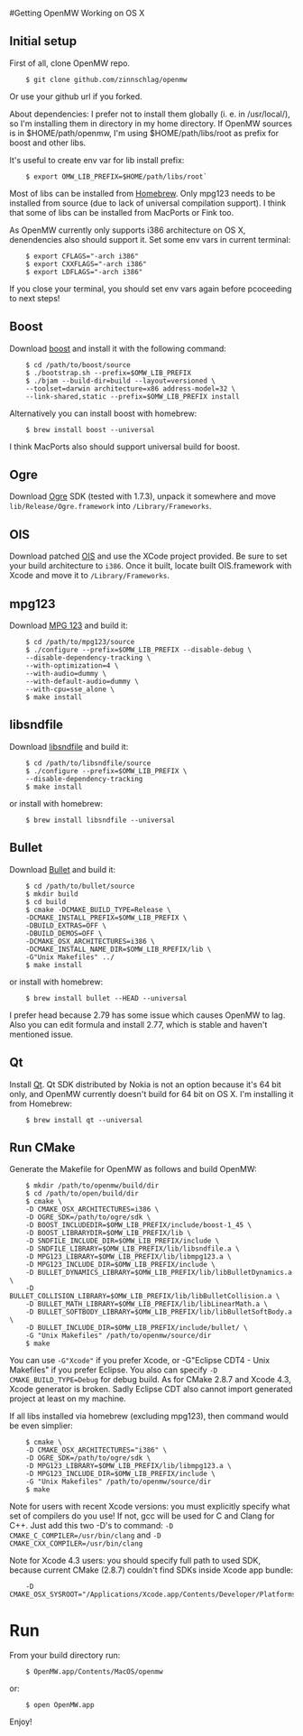 #Getting OpenMW Working on OS X

## Initial setup
First of all, clone OpenMW repo.

        $ git clone github.com/zinnschlag/openmw

Or use your github url if you forked.

About dependencies: I prefer not to install them globally (i. e. in /usr/local/), so I'm installing them in directory in my home directory. If OpenMW sources is in $HOME/path/openmw, I'm using $HOME/path/libs/root as prefix for boost and other libs.

It's useful to create env var for lib install prefix:
        
        $ export OMW_LIB_PREFIX=$HOME/path/libs/root`

Most of libs can be installed from [Homebrew][homebrew]. Only mpg123 needs to be installed from source (due to lack of universal compilation support). I think that some of libs can be installed from MacPorts or Fink too.

As OpenMW currently only supports i386 architecture on OS X, denendencies also should support it. Set some env vars in current terminal:

        $ export CFLAGS="-arch i386"
        $ export CXXFLAGS="-arch i386"
        $ export LDFLAGS="-arch i386"

If you close your terminal, you should set env vars again before pcoceeding to next steps!

## Boost
Download [boost][boost] and install it with the following command:

        $ cd /path/to/boost/source
        $ ./bootstrap.sh --prefix=$OMW_LIB_PREFIX
        $ ./bjam --build-dir=build --layout=versioned \
        --toolset=darwin architecture=x86 address-model=32 \
        --link-shared,static --prefix=$OMW_LIB_PREFIX install
    
        
Alternatively you can install boost with homebrew:

        $ brew install boost --universal

I think MacPorts also should support universal build for boost.

## Ogre
Download [Ogre][] SDK (tested with 1.7.3), unpack it somewhere and move
`lib/Release/Ogre.framework` into `/Library/Frameworks`.

## OIS
Download patched [OIS][] and use the XCode project provided. Be sure to set your build architecture to
   `i386`. Once it built, locate built OIS.framework with Xcode and move it to `/Library/Frameworks`.

## mpg123
Download [MPG 123][mpg123] and build it:

        $ cd /path/to/mpg123/source
        $ ./configure --prefix=$OMW_LIB_PREFIX --disable-debug \
        --disable-dependency-tracking \
        --with-optimization=4 \
        --with-audio=dummy \
        --with-default-audio=dummy \
        --with-cpu=sse_alone \
        $ make install

## libsndfile
Download [libsndfile][] and build it:

        $ cd /path/to/libsndfile/source
        $ ./configure --prefix=$OMW_LIB_PREFIX \
        --disable-dependency-tracking
        $ make install

or install with homebrew:
    
        $ brew install libsndfile --universal

## Bullet
Download [Bullet][] and build it:

        $ cd /path/to/bullet/source
        $ mkdir build
        $ cd build
        $ cmake -DCMAKE_BUILD_TYPE=Release \
        -DCMAKE_INSTALL_PREFIX=$OMW_LIB_PREFIX \
        -DBUILD_EXTRAS=OFF \
        -DBUILD_DEMOS=OFF \
        -DCMAKE_OSX_ARCHITECTURES=i386 \
        -DCMAKE_INSTALL_NAME_DIR=$OMW_LIB_RPEFIX/lib \
        -G"Unix Makefiles" ../
        $ make install

or install with homebrew:
    
        $ brew install bullet --HEAD --universal
    
I prefer head because 2.79 has some issue which causes OpenMW to lag. Also you can edit formula and install 2.77, which is stable and haven't mentioned issue.

## Qt
Install [Qt][qt]. Qt SDK distributed by Nokia is not an option because it's 64 bit only, and OpenMW currently doesn't build for 64 bit on OS X. I'm installing it from Homebrew:

        $ brew install qt --universal

## Run CMake
Generate the Makefile for OpenMW as follows and build OpenMW:

        $ mkdir /path/to/openmw/build/dir
        $ cd /path/to/open/build/dir
        $ cmake \
        -D CMAKE_OSX_ARCHITECTURES=i386 \
        -D OGRE_SDK=/path/to/ogre/sdk \
        -D BOOST_INCLUDEDIR=$OMW_LIB_PREFIX/include/boost-1_45 \
        -D BOOST_LIBRARYDIR=$OMW_LIB_PREFIX/lib \
        -D SNDFILE_INCLUDE_DIR=$OMW_LIB_PREFIX/include \
        -D SNDFILE_LIBRARY=$OMW_LIB_PREFIX/lib/libsndfile.a \
        -D MPG123_LIBRARY=$OMW_LIB_PREFIX/lib/libmpg123.a \
        -D MPG123_INCLUDE_DIR=$OMW_LIB_PREFIX/include \
        -D BULLET_DYNAMICS_LIBRARY=$OMW_LIB_PREFIX/lib/libBulletDynamics.a \
        -D BULLET_COLLISION_LIBRARY=$OMW_LIB_PREFIX/lib/libBulletCollision.a \
        -D BULLET_MATH_LIBRARY=$OMW_LIB_PREFIX/lib/libLinearMath.a \
        -D BULLET_SOFTBODY_LIBRARY=$OMW_LIB_PREFIX/lib/libBulletSoftBody.a \
        -D BULLET_INCLUDE_DIR=$OMW_LIB_PREFIX/include/bullet/ \
        -G "Unix Makefiles" /path/to/openmw/source/dir
        $ make
    
You can use `-G"Xcode"` if you prefer Xcode, or -G"Eclipse CDT4 - Unix Makefiles"
if you prefer Eclipse. You also can specify `-D CMAKE_BUILD_TYPE=Debug` for debug
build. As for CMake 2.8.7 and Xcode 4.3, Xcode generator is broken. Sadly Eclipse CDT also cannot import generated project at least on my machine.

If all libs installed via homebrew (excluding mpg123), then command would be even simplier:

        $ cmake \
        -D CMAKE_OSX_ARCHITECTURES="i386" \
        -D OGRE_SDK=/path/to/ogre/sdk \
        -D MPG123_LIBRARY=$OMW_LIB_PREFIX/lib/libmpg123.a \
        -D MPG123_INCLUDE_DIR=$OMW_LIB_PREFIX/include \
        -G "Unix Makefiles" /path/to/openmw/source/dir
        $ make
    
Note for users with recent Xcode versions: you must explicitly specify what set of compilers do you use! If not, gcc will be used for C and Clang for C++. Just add this two -D's to command: `-D CMAKE_C_COMPILER=/usr/bin/clang` and `-D CMAKE_CXX_COMPILER=/usr/bin/clang`
    
Note for Xcode 4.3 users: you should specify full path to used SDK, because current CMake (2.8.7) couldn't find SDKs inside Xcode app bundle:
    
        -D CMAKE_OSX_SYSROOT="/Applications/Xcode.app/Contents/Developer/Platforms/MacOSX.platform/Developer/SDKs/MacOSX10.7.sdk"

# Run
From your build directory run:

        $ OpenMW.app/Contents/MacOS/openmw
or:

        $ open OpenMW.app    
Enjoy!

[homebrew]: https://github.com/mxcl/homebrew
[boost]: http://www.boost.org
[Ogre]: http://www.ogre3d.org
[Bullet]: http://bulletphysics.org
[OIS]: https://github.com/corristo/ois-fork
[mpg123]: http://www.mpg123.de
[libsndfile]: http://www.mega-nerd.com/libsndfile
[official website]: http://openmw.com
[Will Thimbleby's Ogre Framework]: http://www.thimbleby.net/ogre/
[qt]: http://qt.nokia.com/